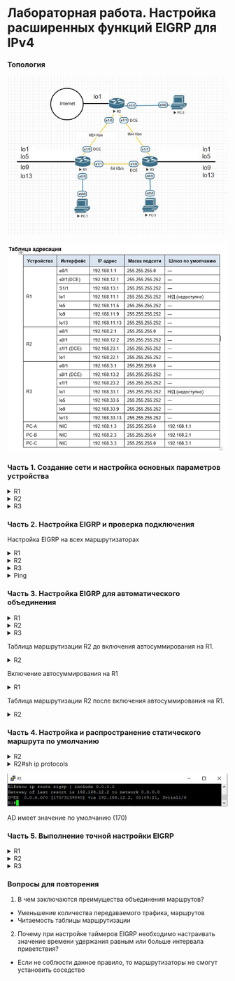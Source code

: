 # Лабораторная работа. Настройка расширенных функций EIGRP для IPv4




### Топология
![schema](work_dir/schema.JPG)

![table](work_dir/table.JPG)

### Часть 1. Создание сети и настройка основных параметров устройства

<details>
 <summary>R1</summary>

``` bash
Router>en
Router#conf t
Router(config)#host R1
R1(config)#no logging console
R1(config)#no ip domain-lookup
R1(config)#service password-encryption 
R1(config)#enable secret class
R1(config)#line console 0
R1(config-line)#password cisco
R1(config-line)#logging synchronous
R1(config-line)#login
R1(config-line)#exit
R1(config)#line vty 0 4
R1(config-line)#password cisco
R1(config-line)#logging synchronous
R1(config-line)#login
R1(config-line)#exit
R1(config)#int e0/0
R1(config-if)#ip address 192.168.1.1 255.255.255.0
R1(config-if)#no shut
R1(config)#int s1/0
R1(config-if)#ip address 192.168.12.1 255.255.255.252
R1(config-if)#clock rate 128000
R1(config-if)#no shut
R1(config)#int s1/1
R1(config-if)#ip address 192.168.13.1 255.255.255.252
R1(config-if)#no shut
R1(config-if)#end
R1#wr
Building configuration...
[OK]
```
</details>

<details>
 <summary>R2</summary>

``` bash
Router>en
Router#conf t
Router(config)#host R2
R2(config)#no logging console
R2(config)#no ip domain-lookup
R2(config)#service password-encryption 
R2(config)#enable secret class
R2(config)#line console 0
R2(config-line)#password cisco
R2(config-line)#logging synchronous
R2(config-line)#login
R2(config-line)#exit
R2(config)#line vty 0 4
R2(config-line)#password cisco
R2(config-line)#logging synchronous
R2(config-line)#login
R2(config-line)#exit
R2(config)#int e0/0
R2(config-if)#ip address 192.168.2.1 255.255.255.0
R2(config-if)#no shut
R2(config)#int s1/0
R2(config-if)#ip address 192.168.12.2 255.255.255.252
R2(config-if)#no shut
R2(config)#int s1/1
R2(config-if)#ip address 192.168.23.1 255.255.255.252
R2(config-if)#clock rate 128000
R2(config-if)#no shut
R2(config-if)#end
R2#wr
Building configuration...
[OK]
```
</details>

<details>
 <summary>R3</summary>

``` bash
Router>en
Router#conf t
Router(config)#host R3
R3(config)#no logging console
R3(config)#no ip domain-lookup
R3(config)#service password-encryption 
R3(config)#enable secret class
R3(config)#line console 0
R3(config-line)#password cisco
R3(config-line)#logging synchronous
R3(config-line)#login
R3(config-line)#exit
R3(config)#line vty 0 4
R3(config-line)#password cisco
R3(config-line)#logging synchronous
R3(config-line)#login
R3(config-line)#exit
R3(config)#int e0/0
R3(config-if)#ip address 192.168.3.1 255.255.255.0
R3(config-if)#no shut
R3(config)#int s1/0
R3(config-if)#ip address 192.168.13.2 255.255.255.252
R3(config-if)#clock rate 128000
R3(config-if)#no shut
R3(config)#int s1/1
R3(config-if)#ip address 192.168.23.2 255.255.255.252
R3(config-if)#no shut
R3(config-if)#end
R3#wr
Building configuration...
[OK]
```
</details>


### Часть 2. Настройка EIGRP и проверка подключения

Настройка EIGRP на всех маршрутизаторах
<details>
 <summary>R1</summary>

``` bash
R1#conf t
R1(config)#router eigrp 1
R1(config-router)#network 192.168.1.0 0.0.0.255
R1(config-router)#network 192.168.12.0 0.0.0.3
R1(config-router)#network 192.168.13.0 0.0.0.3
R1(config-router)#passive-int e0/0
R1(config)#exit
R1(config)#int s1/0
R1(config-if)#band 1024
R1(config-if)#int s1/1
R1(config-if)#band 64
R1(config-if)#end
R1#wr
Building configuration...
[OK]

```
</details>

<details>
 <summary>R2</summary>

``` bash
R2#conf t
R2(config)#router eigrp 1
R2(config-router)#network 192.168.2.0
R2(config-router)#network 192.168.12.0 0.0.0.3
R2(config-router)#network 192.168.23.0 0.0.0.3
R2(config-router)#passive-int e0/0
R2(config-router)#exit
R2(config)#int s1/0
R2(config-if)#band 1024
R2(config-if)#int s1/1
R2(config-if)#band 1544
R2(config-if)#end
R2#wr
Building configuration...
[OK]

```
</details>

<details>
 <summary>R3</summary>

``` bash
R3#conf t
R3(config)#router eigrp 1
R3(config-router)#network 192.168.3.0
R3(config-router)#network 192.168.13.0 0.0.0.3
R3(config-router)#network 192.168.23.0 0.0.0.3
R3(config-router)#passive-int e0/0
R3(config-router)#exit
R3(config)#int s1/0
R3(config-if)#band 64
R3(config-if)#int s1/1
R3(config-if)#band 1544
R3(config-if)#end
R3#wr
Building configuration...
[OK]

```
</details>

<details>
 <summary>Ping</summary>
![pc's_first_ping](work_dir/pc's_first_ping.JPG)
</details>

### Часть 3. Настройка EIGRP для автоматического объединения

<details>
 <summary>R1</summary>

``` bash
R1#conf t
R1(config)#int lo1
R1(config-if)#ip address 192.168.11.1 255.255.255.252
R1(config-if)#no shut
R1(config)#int lo5
R1(config-if)#ip address 192.168.11.5 255.255.255.252
R1(config-if)#no shut
R1(config)#int lo9
R1(config-if)#ip address 192.168.11.9 255.255.255.252
R1(config-if)#no shut
R1(config)#int lo13
R1(config-if)#ip address 192.168.11.13 255.255.255.252
R1(config-if)#no shut
R1(config-if)#exit
R1(config)#router eigrp 1
R1(config-router)#network 192.168.11.0 0.0.0.3
R1(config-router)#network 192.168.11.5 0.0.0.3
R1(config-router)#network 192.168.11.9 0.0.0.3
R1(config-router)#network 192.168.11.13 0.0.0.3
R1(config-router)#end
R1#wr
Building configuration...
[OK]
```
</details>

<details>
 <summary>R2</summary>

``` bash
R2#conf t
R2(config)#int lo1
R2(config-if)#ip address 192.168.22.1 255.255.255.252
R2(config-if)#no shut
R2(config-if)#exit
R2(config)#router eigrp 1
R2(config-router)#network 192.168.22.0 0.0.0.3
R2(config-router)#end
R2#wr
Building configuration...
[OK]
```
</details>

<details>
 <summary>R3</summary>

``` bash
R3#conf t
R3(config)#int lo1
R3(config-if)#ip address 192.168.33.1 255.255.255.252
R3(config-if)#no shut
R3(config)#int lo5
R3(config-if)#ip address 192.168.33.5 255.255.255.252
R3(config-if)#no shut
R3(config)#int lo9
R3(config-if)#ip address 192.168.33.9 255.255.255.252
R3(config-if)#no shut
R3(config)#int lo13
R3(config-if)#ip address 192.168.33.13 255.255.255.252
R3(config-if)#no shut
R3(config-if)#exit
R3(config)#router eigrp 1
R3(config-router)#network 192.168.33.0 0.0.0.3
R3(config-router)#network 192.168.33.5 0.0.0.3
R3(config-router)#network 192.168.33.9 0.0.0.3
R3(config-router)#network 192.168.33.13 0.0.0.3
R3(config-router)#end
R3#wr
Building configuration...
[OK]
```
</details>

Таблица маршрутизации R2 до включения автосуммирования на R1.

<details>
 <summary>R2</summary>
![R2_sh_ip_route_eigrp](work_dir/R2_sh_ip_route_eigrp.JPG)


</details>

Включение автосуммирования на R1

<details>
 <summary>R1</summary>

``` bash
R1#conf t
Enter configuration commands, one per line.  End with CNTL/Z.
R1(config)#router eigrp 1
R1(config-router)#auto-summary
R1(config-router)#end
R1#wr
Building configuration...
[OK]
```
</details>

Таблица маршрутизации R2 после включения автосуммирования на R1.

<details>
 <summary>R2</summary>
![R2_sh_ip_route_eigrp(auto-sum_on_R1)](work_dir/R2_sh_ip_route_eigrp(auto-sum_on_R1).JPG)


</details>

### Часть 4. Настройка и распространение статического маршрута по умолчанию

<details>
 <summary>R2</summary>

``` bash
R2#conf t
Enter configuration commands, one per line.  End with CNTL/Z.
R2(config)#int lo1
R2(config-if)#ip address 192.168.22.1 255.255.255.252
R2(config-if)#no shut
R2(config-if)#exit
R2(config)#router eigrp 1
R2(config-router)#network 192.168.22.0 0.0.0.3
R2(config-router)#end
R2#wr
Building configuration...
[OK]

```
</details>


<details>
 <summary>R2#sh ip protocols</summary>

![R2_sh_ip_prot](work_dir/R2_sh_ip_prot.JPG)

</details>

![R1_sh_ip_route_eigrp(0.0.0.0)](work_dir/R1_sh_ip_route_eigrp(0.0.0.0).JPG)

AD имеет значение по умолчанию (170)

### Часть 5. Выполнение точной настройки EIGRP

<details>
 <summary>R1</summary>

``` bash
R1#conf t
R1(config)#int s1/0
R1(config-if)#ip bandwidth-percent eigrp 1 75
R1(config)#int s1/1
R1(config-if)#ip bandwidth-percent eigrp 1 40
R1(config)#int s1/0
R1(config-if)#ip hello-interval eigrp 1 60
R1(config-if)#ip hold-time eigrp 1 180
R1(config)#int s1/1
R1(config-if)#ip hello-interval eigrp 1 60
R1(config-if)#ip hold-time eigrp 1 180
R1(config-if)#end
R1#wr
Building configuration...
[OK]

```
</details>

<details>
 <summary>R2</summary>

``` bash
R2#conf t
R2(config)#int s1/0
R2(config-if)#ip bandwidth-percent eigrp 1 75
R2(config)#int s1/0
R2(config-if)#ip hello-interval eigrp 1 60
R2(config-if)#ip hold-time eigrp 1 180
R2(config-if)#int s1/1
R2(config-if)#ip hello-interval eigrp 1 60
R2(config-if)#ip hold-time eigrp 1 180
R2(config-if)#end
R2#wr
Building configuration...
[OK]

```
</details>

<details>
 <summary>R3</summary>

``` bash
R3#conf t
R3(config)#int s1/0
R3(config-if)#ip bandwidth-percent eigrp 1 40
R3(config)#int s1/0
R3(config-if)#ip hello-interval eigrp 1 60
R3(config-if)#ip hold-time eigrp 1 180
R3(config-if)#int s1/1
R3(config-if)#ip hello-interval eigrp 1 60
R3(config-if)#ip hold-time eigrp 1 180
R3(config-if)#end
R3#wr
Building configuration...
[OK]
```
</details>

### Вопросы для повторения

1. В чем заключаются преимущества объединения маршрутов?
* Уменьшение количества передаваемого трафика, маршрутов
* Читаемость таблицы маршрутизации

2. Почему при настройке таймеров EIGRP необходимо настраивать значение времени удержания равным или больше интервала приветствия?
* Если не соблюсти данное правило, то маршрутизаторы не смогут установить соседство